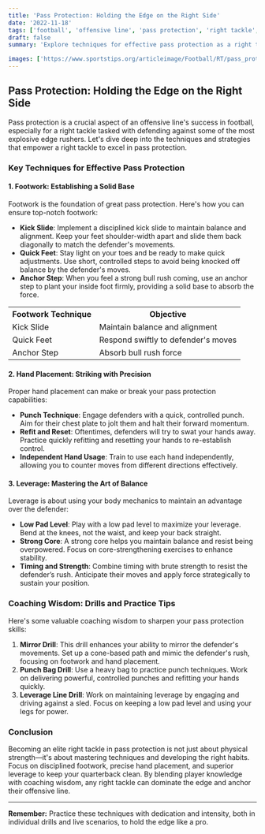 ```yaml
---
title: 'Pass Protection: Holding the Edge on the Right Side'
date: '2022-11-18'
tags: ['football', 'offensive line', 'pass protection', 'right tackle', 'techniques', 'footwork', 'hand placement', 'leverage']
draft: false
summary: 'Explore techniques for effective pass protection as a right tackle, focusing on footwork, hand placement, and maintaining leverage.'

images: ['https://www.sportstips.org/articleimage/Football/RT/pass_protection_holding_the_edge_on_the_right_side.webp']
---
```


## Pass Protection: Holding the Edge on the Right Side

Pass protection is a crucial aspect of an offensive line's success in football, especially for a right tackle tasked with defending against some of the most explosive edge rushers. Let's dive deep into the techniques and strategies that empower a right tackle to excel in pass protection.

### Key Techniques for Effective Pass Protection

#### 1. Footwork: Establishing a Solid Base

Footwork is the foundation of great pass protection. Here's how you can ensure top-notch footwork:

- **Kick Slide**: Implement a disciplined kick slide to maintain balance and alignment. Keep your feet shoulder-width apart and slide them back diagonally to match the defender's movements.
- **Quick Feet**: Stay light on your toes and be ready to make quick adjustments. Use short, controlled steps to avoid being knocked off balance by the defender's moves.
- **Anchor Step**: When you feel a strong bull rush coming, use an anchor step to plant your inside foot firmly, providing a solid base to absorb the force.

<table>
  <tr>
    <th>Footwork Technique</th>
    <th>Objective</th>
  </tr>
  <tr>
    <td>Kick Slide</td>
    <td>Maintain balance and alignment</td>
  </tr>
  <tr>
    <td>Quick Feet</td>
    <td>Respond swiftly to defender's moves</td>
  </tr>
  <tr>
    <td>Anchor Step</td>
    <td>Absorb bull rush force</td>
  </tr>
</table>

#### 2. Hand Placement: Striking with Precision

Proper hand placement can make or break your pass protection capabilities:

- **Punch Technique**: Engage defenders with a quick, controlled punch. Aim for their chest plate to jolt them and halt their forward momentum.
- **Refit and Reset**: Oftentimes, defenders will try to swat your hands away. Practice quickly refitting and resetting your hands to re-establish control.
- **Independent Hand Usage**: Train to use each hand independently, allowing you to counter moves from different directions effectively.

#### 3. Leverage: Mastering the Art of Balance

Leverage is about using your body mechanics to maintain an advantage over the defender:

- **Low Pad Level**: Play with a low pad level to maximize your leverage. Bend at the knees, not the waist, and keep your back straight.
- **Strong Core**: A strong core helps you maintain balance and resist being overpowered. Focus on core-strengthening exercises to enhance stability.
- **Timing and Strength**: Combine timing with brute strength to resist the defender’s rush. Anticipate their moves and apply force strategically to sustain your position.

### Coaching Wisdom: Drills and Practice Tips

Here's some valuable coaching wisdom to sharpen your pass protection skills:

1. **Mirror Drill**: This drill enhances your ability to mirror the defender's movements. Set up a cone-based path and mimic the defender's rush, focusing on footwork and hand placement.
2. **Punch Bag Drill**: Use a heavy bag to practice punch techniques. Work on delivering powerful, controlled punches and refitting your hands quickly.
3. **Leverage Line Drill**: Work on maintaining leverage by engaging and driving against a sled. Focus on keeping a low pad level and using your legs for power.

### Conclusion

Becoming an elite right tackle in pass protection is not just about physical strength—it's about mastering techniques and developing the right habits. Focus on disciplined footwork, precise hand placement, and superior leverage to keep your quarterback clean. By blending player knowledge with coaching wisdom, any right tackle can dominate the edge and anchor their offensive line.

---

**Remember:** Practice these techniques with dedication and intensity, both in individual drills and live scenarios, to hold the edge like a pro.
```